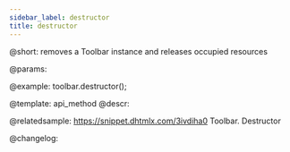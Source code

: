 ```yaml
---
sidebar_label: destructor
title: destructor
---          
```


@short: removes a Toolbar instance and releases occupied resources


@params:




@example:
toolbar.destructor();


@template: api_method
@descr:


@relatedsample: https://snippet.dhtmlx.com/3ivdiha0	Toolbar. Destructor


@changelog:


